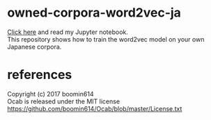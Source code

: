 # owned-corpora-word2vec-ja
[Click here](https://nbviewer.jupyter.org/github/maruo-third/owned-corpora-word2vec-ja/blob/master/owned-corpora-word2vec-ja.ipynb) and read my Jupyter notebook.  
This repository shows how to train the word2vec model on your own Japanese corpora.

# references
Copyright (c) 2017 boomin614  
Ocab is released under the MIT license  
https://github.com/boomin614/Ocab/blob/master/License.txt
